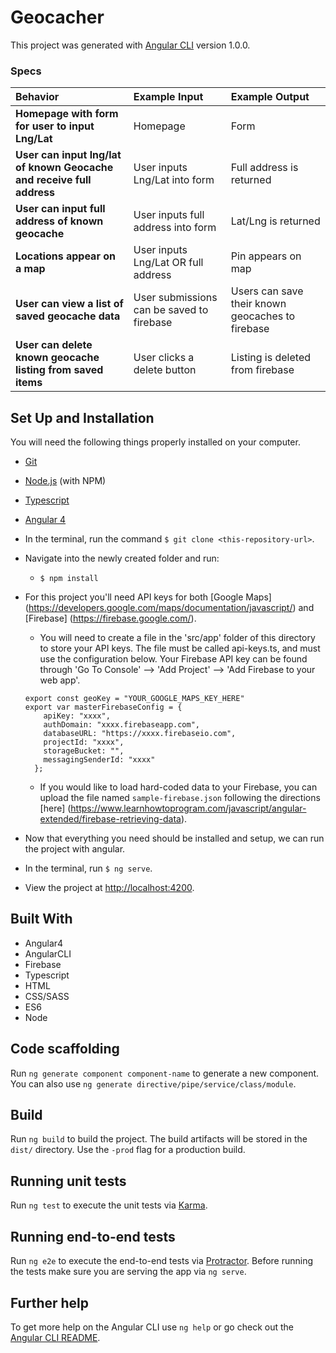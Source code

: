 # Geocacher

This project was generated with [Angular CLI](https://github.com/angular/angular-cli) version 1.0.0.

### Specs

| Behavior | Example Input | Example Output |
| :-------------     | :------------- | :------------- |
| **Homepage with form for user to input Lng/Lat** | Homepage | Form |
| **User can input lng/lat of known Geocache and receive full address** | User inputs Lng/Lat into form | Full address is returned |
| **User can input full address of known geocache** | User inputs full address into form | Lat/Lng is returned |
| **Locations appear on a map** | User inputs Lng/Lat OR full address | Pin appears on map |
| **User can view a list of saved geocache data** | User submissions can be saved to firebase | Users can save their known geocaches to firebase |
| **User can delete known geocache listing from saved items** | User clicks a delete button | Listing is deleted from firebase |

## Set Up and Installation

You will need the following things properly installed on your computer.

* [Git](https://git-scm.com/)
* [Node.js](https://nodejs.org/) (with NPM)
* [Typescript](https://www.typescriptlang.org/)
* [Angular 4](https://angularjs.org/)
* In the terminal, run the command `$ git clone <this-repository-url>`.
* Navigate into the newly created folder and run:
  * `$ npm install`
* For this project you'll need API keys for both [Google Maps] (https://developers.google.com/maps/documentation/javascript/) and [Firebase] (https://firebase.google.com/).
  * You will need to create a file in the 'src/app' folder of this directory to store your API keys. The file must be called api-keys.ts, and must use the configuration below. Your Firebase API key can be found through 'Go To Console' --> 'Add Project' --> 'Add Firebase to your web app'.

  ```
  export const geoKey = "YOUR_GOOGLE_MAPS_KEY_HERE"
  export var masterFirebaseConfig = {
      apiKey: "xxxx",
      authDomain: "xxxx.firebaseapp.com",
      databaseURL: "https://xxxx.firebaseio.com",
      projectId: "xxxx",
      storageBucket: "",
      messagingSenderId: "xxxx"
    };
  ```
  * If you would like to load hard-coded data to your Firebase, you can upload the file named `sample-firebase.json` following the directions [here] (https://www.learnhowtoprogram.com/javascript/angular-extended/firebase-retrieving-data).

* Now that everything you need should be installed and setup, we can run the project with angular.
* In the terminal, run `$ ng serve`.
* View the project at [http://localhost:4200](http://localhost:4200).

## Built With

* Angular4
* AngularCLI
* Firebase
* Typescript
* HTML
* CSS/SASS
* ES6
* Node

## Code scaffolding

Run `ng generate component component-name` to generate a new component. You can also use `ng generate directive/pipe/service/class/module`.

## Build

Run `ng build` to build the project. The build artifacts will be stored in the `dist/` directory. Use the `-prod` flag for a production build.

## Running unit tests

Run `ng test` to execute the unit tests via [Karma](https://karma-runner.github.io).

## Running end-to-end tests

Run `ng e2e` to execute the end-to-end tests via [Protractor](http://www.protractortest.org/).
Before running the tests make sure you are serving the app via `ng serve`.

## Further help

To get more help on the Angular CLI use `ng help` or go check out the [Angular CLI README](https://github.com/angular/angular-cli/blob/master/README.md).
